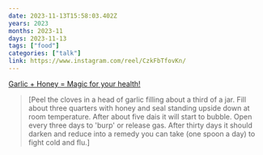 ```yaml
---
date: 2023-11-13T15:58:03.402Z
years: 2023
months: 2023-11
days: 2023-11-13
tags: ["food"]
categories: ["talk"]
link: https://www.instagram.com/reel/CzkFbTfovKn/
---
```

[Garlic + Honey = Magic for your health!](https://www.instagram.com/reel/CzkFbTfovKn/)

> [Peel the cloves in a head of garlic filling about a third of a jar. Fill about three quarters with honey and seal standing upside down at room temperature. After about five dais it will start to bubble. Open every three days to 'burp' or release gas. After thirty days it should darken and reduce into a remedy you can take (one spoon a day) to fight cold and flu.]
